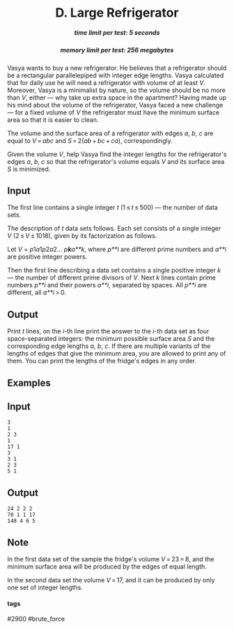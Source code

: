 <h1 style='text-align: center;'> D. Large Refrigerator</h1>

<h5 style='text-align: center;'>time limit per test: 5 seconds</h5>
<h5 style='text-align: center;'>memory limit per test: 256 megabytes</h5>

Vasya wants to buy a new refrigerator. He believes that a refrigerator should be a rectangular parallelepiped with integer edge lengths. Vasya calculated that for daily use he will need a refrigerator with volume of at least *V*. Moreover, Vasya is a minimalist by nature, so the volume should be no more than *V*, either — why take up extra space in the apartment? Having made up his mind about the volume of the refrigerator, Vasya faced a new challenge — for a fixed volume of *V* the refrigerator must have the minimum surface area so that it is easier to clean.

The volume and the surface area of a refrigerator with edges *a*, *b*, *c* are equal to *V* = *abc* and *S* = 2(*ab* + *bc* + *ca*), correspondingly.

Given the volume *V*, help Vasya find the integer lengths for the refrigerator's edges *a*, *b*, *c* so that the refrigerator's volume equals *V* and its surface area *S* is minimized.

## Input

The first line contains a single integer *t* (1 ≤ *t* ≤ 500) — the number of data sets.

The description of *t* data sets follows. Each set consists of a single integer *V* (2 ≤ *V* ≤ 1018), given by its factorization as follows.

Let *V* = *p*1*a*1*p*2*a*2... *p**k**a**k*, where *p**i* are different prime numbers and *a**i* are positive integer powers. 

Then the first line describing a data set contains a single positive integer *k* — the number of different prime divisors of *V*. Next *k* lines contain prime numbers *p**i* and their powers *a**i*, separated by spaces. All *p**i* are different, all *a**i* > 0.

## Output

Print *t* lines, on the *i*-th line print the answer to the *i*-th data set as four space-separated integers: the minimum possible surface area *S* and the corresponding edge lengths *a*, *b*, *c*. If there are multiple variants of the lengths of edges that give the minimum area, you are allowed to print any of them. You can print the lengths of the fridge's edges in any order.

## Examples

## Input


```
3  
1  
2 3  
1  
17 1  
3  
3 1  
2 3  
5 1  

```
## Output


```
24 2 2 2  
70 1 1 17  
148 4 6 5  

```
## Note

In the first data set of the sample the fridge's volume *V* = 23 = 8, and the minimum surface area will be produced by the edges of equal length.

In the second data set the volume *V* = 17, and it can be produced by only one set of integer lengths.



#### tags 

#2900 #brute_force 